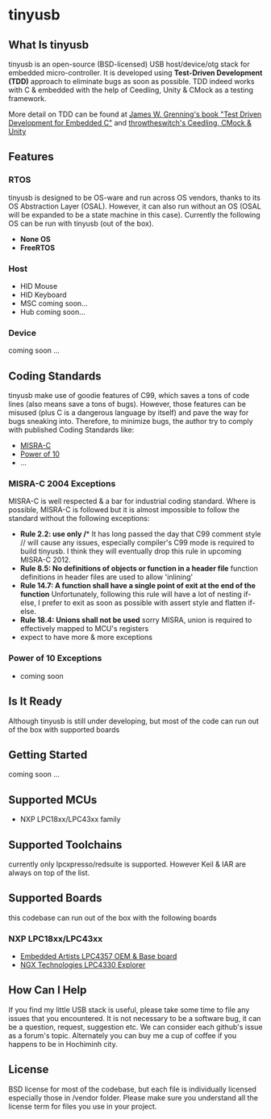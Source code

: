 # tinyusb #

## What Is tinyusb ##

tinyusb is an open-source (BSD-licensed) USB host/device/otg stack for embedded micro-controller. It is developed using **Test-Driven Development (TDD)** approach to eliminate bugs as soon as possible. TDD indeed works with C & embedded with the help of Ceedling, Unity & CMock as a testing framework. 

More detail on TDD can be found at [James W. Grenning's book "Test Driven Development for Embedded C"](http://www.amazon.com/Driven-Development-Embedded-Pragmatic-Programmers/dp/193435662X) and [throwtheswitch's Ceedling, CMock & Unity](http://throwtheswitch.org/)

## Features ##

### RTOS ###

tinyusb is designed to be OS-ware and run across OS vendors, thanks to its OS Abstraction Layer (OSAL). However, it can also run without an OS (OSAL will be expanded to be a state machine in this case). Currently the following OS can be run with tinyusb (out of the box).

- **None OS**
- **FreeRTOS**

### Host ###

- HID Mouse
- HID Keyboard
- MSC coming soon...
- Hub coming soon...

### Device ###

coming soon ...

## Coding Standards ##

tinyusb make use of goodie features of C99, which saves a tons of code lines (also means save a tons of bugs). However, those features can be misused (plus C is a dangerous language by itself) and pave the way for bugs sneaking into. Therefore, to minimize bugs, the author try to comply with published Coding Standards like:

- [MISRA-C](http://www.misra-c.com/Activities/MISRAC/tabid/160/Default.aspx)
- [Power of 10](http://spinroot.com/p10/)
- ...

### MISRA-C 2004 Exceptions ###

MISRA-C is well respected & a bar for industrial coding standard. Where is possible, MISRA-C is followed but it is almost impossible to follow the standard without the following exceptions:  

- **Rule 2.2: use only /*** It has long passed the day that C99 comment style // will cause any issues, especially compiler's C99 mode is required to build tinyusb. I think they will eventually drop this rule in upcoming MISRA-C 2012.
- **Rule 8.5: No definitions of objects or function in a header file**  function definitions in header files are used to allow 'inlining'
- **Rule 14.7: A function shall have a single point of exit at the end of the function** Unfortunately, following this rule will have a lot of nesting if-else, I prefer to exit as soon as possible with assert style and flatten if-else.
- **Rule 18.4: Unions shall not be used** sorry MISRA, union is required to effectively mapped to MCU's registers
- expect to have more & more exceptions

### Power of 10 Exceptions ###

- coming soon

## Is It Ready ##

Although tinyusb is still under developing, but most of the code can run out of the box with supported boards

## Getting Started ##

coming soon ...

## Supported MCUs ##

- NXP LPC18xx/LPC43xx family

## Supported Toolchains ##

currently only lpcxpresso/redsuite is supported. However Keil & IAR are always on top of the list.

## Supported Boards ##

this codebase can run out of the box with the following boards

### NXP LPC18xx/LPC43xx ###

- [Embedded Artists LPC4357 OEM & Base board](http://www.embeddedartists.com/products/kits/lpc4357_kit.php)
- [NGX Technologies LPC4330 Explorer](http://shop.ngxtechnologies.com/product_info.php?products_id=104)

## How Can I Help ##

If you find my little USB stack is useful, please take some time to file any issues that you encountered. It is not necessary to be a software bug, it can be a question, request, suggestion etc. We can consider each github's issue as a forum's topic. Alternately you can buy me a cup of coffee if you happens to be in Hochiminh city.

## License ##

BSD license for most of the codebase, but each file is individually licensed especially those in /vendor folder. Please make sure you understand all the license term for files you use in your project.
